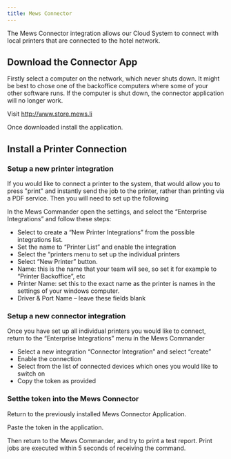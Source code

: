 ```yaml
---
title: Mews Connector 
---
```


The Mews Connector integration allows our Cloud System to connect with local printers that are connected to the hotel network. 

## Download the Connector App
Firstly select a computer on the network, which never shuts down. It might be best to chose one of the backoffice computers where some of your other software runs. If the computer is shut down, the connector application will no longer work.

Visit http://www.store.mews.li

Once downloaded install the application.

## Install a Printer Connection

### Setup a new printer integration

If you would like to connect a printer to the system, that would allow you to press "print" and instantly send the job to the printer, rather than printing via a PDF service. Then you will need to set up the following

In the Mews Commander open the settings, and select the “Enterprise Integrations” and follow these steps:

- Select to create a “New Printer Integrations” from the possible integrations list.
- Set the name to “Printer List” and enable the integration
- Select the “printers menu to set up the individual printers
- Select “New Printer” button. 
 - Name: this is the name that your team will see, so set it for example to “Printer Backoffice”, etc
 - Printer Name: set this to the exact name as the printer is names in the settings of your windows computer.
 - Driver & Port Name – leave these fields blank

### Setup a new connector integration

Once you have set up all individual printers you would like to connect, return to the “Enterprise Integrations” menu in the Mews Commander
- Select a new integration “Connector Integration” and select “create”
- Enable the connection
- Select from the list of connected devices which ones you would like to switch on
- Copy the token as provided

### Setthe token into the Mews Connector

Return to the previously installed Mews Connector Application.

Paste the token in the application. 

Then return to the Mews Commander, and try to print a test report. Print jobs are executed within 5 seconds of receiving the command. 
